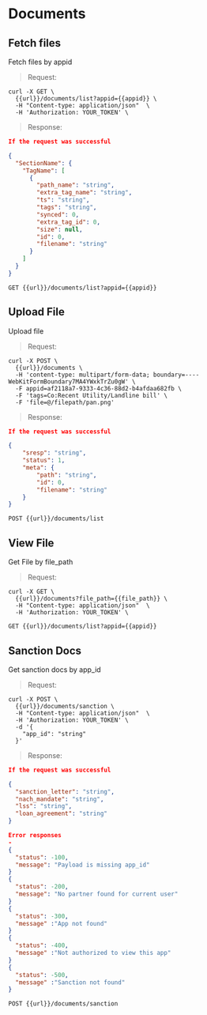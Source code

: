 # Documents

## Fetch files

Fetch files by appid

> Request:

```shell
curl -X GET \
  {{url}}/documents/list?appid={{appid}} \
  -H "Content-type: application/json"  \
  -H 'Authorization: YOUR_TOKEN' \
```

> Response:

```json
If the request was successful

{
  "SectionName": {
    "TagName": [
      {
        "path_name": "string",
        "extra_tag_name": "string",
        "ts": "string",
        "tags": "string",
        "synced": 0,
        "extra_tag_id": 0,
        "size": null,
        "id": 0,
        "filename": "string"
      }
    ]
  }
}
```

`GET {{url}}/documents/list?appid={{appid}}`

## Upload File

Upload file

> Request:

```shell
curl -X POST \
  {{url}}/documents \
  -H 'content-type: multipart/form-data; boundary=----WebKitFormBoundary7MA4YWxkTrZu0gW' \
  -F appid=af2118a7-9333-4c36-88d2-b4afdaa682fb \
  -F 'tags=Co:Recent Utility/Landline bill' \
  -F 'file=@/filepath/pan.png'
```

> Response:

```json
If the request was successful

{
    "sresp": "string",
    "status": 1,
    "meta": {
        "path": "string",
        "id": 0,
        "filename": "string"
    }
}
```

`POST {{url}}/documents/list`

## View File

Get File by file_path

> Request:

```shell
curl -X GET \
  {{url}}/documents?file_path={{file_path}} \
  -H "Content-type: application/json"  \
  -H 'Authorization: YOUR_TOKEN' \
```

`GET {{url}}/documents/list?appid={{appid}}`

## Sanction Docs

Get sanction docs by app_id

> Request:

```shell
curl -X POST \
  {{url}}/documents/sanction \
  -H "Content-type: application/json"  \
  -H 'Authorization: YOUR_TOKEN' \
  -d '{
    "app_id": "string"
  }'
```

> Response:

```json
If the request was successful

{
  "sanction_letter": "string",
  "nach_mandate": "string",
  "lss": "string",
  "loan_agreement": "string"
}

Error responses
-
{
  "status": -100,
  "message": "Payload is missing app_id"
}
{
  "status": -200,
  "message": "No partner found for current user"
}
{
  "status": -300,
  "message" :"App not found"
}
{
  "status": -400,
  "message" :"Not authorized to view this app"
}
{
  "status": -500,
  "message" :"Sanction not found"
}
```

`POST {{url}}/documents/sanction`
